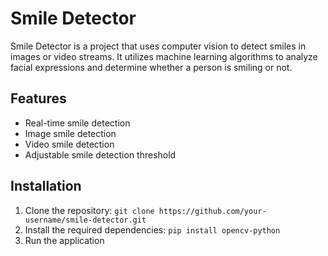 # Smile Detector

Smile Detector is a project that uses computer vision to detect smiles in images or video streams. It utilizes machine learning algorithms to analyze facial expressions and determine whether a person is smiling or not.

## Features

- Real-time smile detection
- Image smile detection
- Video smile detection
- Adjustable smile detection threshold

## Installation

1. Clone the repository: `git clone https://github.com/your-username/smile-detector.git`
2. Install the required dependencies: `pip install opencv-python`
3. Run the application
